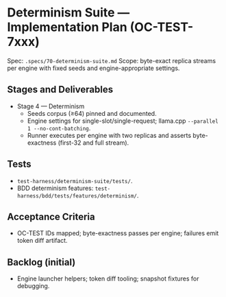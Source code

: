 # Determinism Suite — Implementation Plan (OC-TEST-7xxx)

Spec: `.specs/70-determinism-suite.md`
Scope: byte-exact replica streams per engine with fixed seeds and engine-appropriate settings.

## Stages and Deliverables

- Stage 4 — Determinism
  - Seeds corpus (≥64) pinned and documented.
  - Engine settings for single-slot/single-request; llama.cpp `--parallel 1 --no-cont-batching`.
  - Runner executes per engine with two replicas and asserts byte-exactness (first-32 and full stream).

## Tests

- `test-harness/determinism-suite/tests/`.
- BDD determinism features: `test-harness/bdd/tests/features/determinism/`.

## Acceptance Criteria

- OC-TEST IDs mapped; byte-exactness passes per engine; failures emit token diff artifact.

## Backlog (initial)

- Engine launcher helpers; token diff tooling; snapshot fixtures for debugging.
